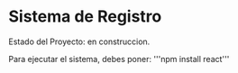 <h1> Sistema de Registro </h1>

Estado del Proyecto: en construccion.

Para ejecutar el sistema, debes poner:
'''npm install react'''
